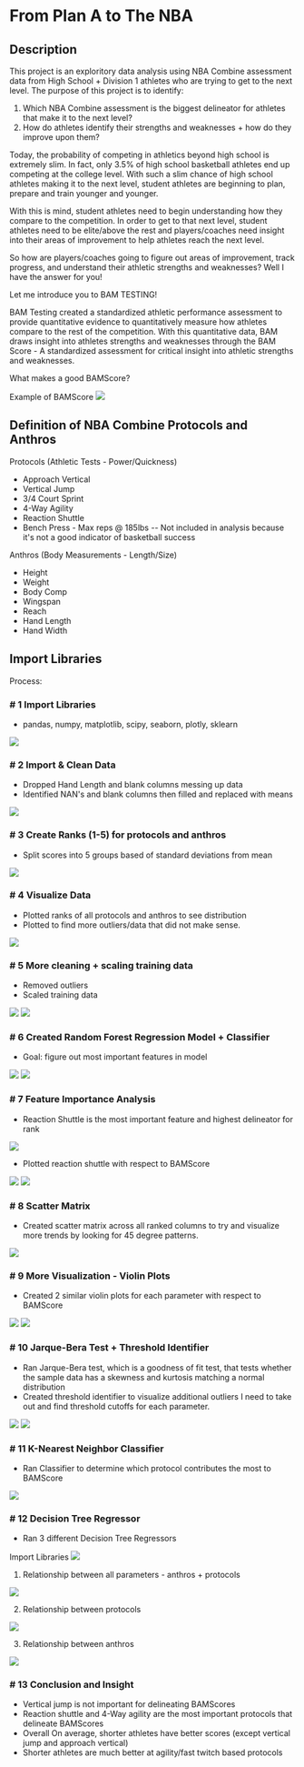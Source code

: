 # From Plan A to The NBA

## Description

This project is an exploritory data analysis using NBA Combine assessment data from High School + Division 1 athletes who are trying to get to the next level. The purpose of this project is to identify:

1) Which NBA Combine assessment is the biggest delineator for athletes that make it to the next level?
2) How do athletes identify their strengths and weaknesses + how do they improve upon them?


Today, the probability of competing in athletics beyond high school is extremely slim. In fact, only 3.5% of high school basketball athletes end up competing at the college level. With such a slim chance of high school athletes making it to the next level, student athletes are beginning to plan, prepare and train younger and younger.

With this is mind, student athletes need to begin understanding how they compare to the competition. In order to get to that next level, student athletes need to be elite/above the rest and players/coaches need insight into their areas of improvement to help athletes reach the next level.

So how are players/coaches going to figure out areas of improvement, track progress, and understand their athletic strengths and weaknesses? Well I have the answer for you! 

Let me introduce you to BAM TESTING!

BAM Testing created a standardized athletic performance assessment to provide quantitative evidence to quantitatively measure how athletes compare to the rest of the competition. With this quantitative data, BAM draws insight into athletes strengths and weaknesses through the BAM Score - A standardized assessment for critical insight into athletic strengths and weaknesses.

What makes a good BAMScore?

Example of BAMScore
<img src="images/Bamscore.png"/>


## Definition of NBA Combine Protocols and Anthros

Protocols (Athletic Tests - Power/Quickness)
- Approach Vertical
- Vertical Jump
- 3/4 Court Sprint
- 4-Way Agility
- Reaction Shuttle
- Bench Press - Max reps @ 185lbs
-- Not included in analysis because it's not a good indicator of basketball success

Anthros (Body Measurements - Length/Size)
- Height
- Weight
- Body Comp
- Wingspan
- Reach
- Hand Length
- Hand Width


## Import Libraries


Process:

### # 1 Import Libraries
- pandas, numpy, matplotlib, scipy, seaborn, plotly, sklearn
<img src="images/Libraries.png"/>

### # 2 Import & Clean Data
- Dropped Hand Length and blank columns messing up data
- Identified NAN's and blank columns then filled and replaced with means

<img src="images/clean_data.png"/>

### # 3 Create Ranks (1-5) for protocols and anthros
- Split scores into 5 groups based of standard deviations from mean

<img src="images/av_rank.png"/>

### # 4 Visualize Data
- Plotted ranks of all protocols and anthros to see distribution
- Plotted to find more outliers/data that did not make sense.

<img src="images/av_rank_plot.png"/>

### # 5 More cleaning + scaling training data
- Removed outliers
- Scaled training data

<img src="images/clean_4_way.png"/>
<img src="images/clean_4_way_1.png"/>

### # 6 Created Random Forest Regression Model + Classifier
- Goal: figure out most important features in model

<img src="images/split_data.png"/>
<img src="images/reg.png"/>

### # 7 Feature Importance Analysis
- Reaction Shuttle is the most important feature and highest delineator for rank

<img src="images/feature.png"/>

- Plotted reaction shuttle with respect to BAMScore

<img src="images/violin_plot_0.png"/>

<img src="images/lmplot_reaction_shuttle.png"/>


### # 8 Scatter Matrix
- Created scatter matrix across all ranked columns to try and visualize more trends by looking for 45 degree patterns.

<img src="images/scatter.png"/>

### # 9 More Visualization - Violin Plots
- Created 2 similar violin plots for each parameter with respect to BAMScore

<img src="images/violin_plot.png"/>
<img src="images/violin_plot_1.png"/>

### # 10 Jarque-Bera Test + Threshold Identifier
- Ran Jarque-Bera test, which is a goodness of fit test, that tests whether the sample data has a skewness and kurtosis matching a normal distribution
- Created threshold identifier to visualize additional outliers I need to take out and find threshold cutoffs for each parameter.

<img src="images/thresh.png"/>
<img src="images/thresh_1.png"/>

### # 11 K-Nearest Neighbor Classifier
- Ran Classifier to determine which protocol contributes the most to BAMScore

<img src="images/kn.png"/>

### # 12 Decision Tree Regressor
- Ran 3 different Decision Tree Regressors

Import Libraries
<img src="images/reg_lib.png"/>

1) Relationship between all parameters - anthros + protocols
<img src="images/reg_all.png"/>

2) Relationship between protocols
<img src="images/reg_protocols.png"/>

3) Relationship between anthros
<img src="images/reg_anthros.png"/>

### # 13 Conclusion and Insight
- Vertical jump is not important for delineating BAMScores
- Reaction shuttle and 4-Way agility are the most important protocols that delineate BAMScores
- Overall On average, shorter athletes have better scores (except vertical jump and approach vertical)
- Shorter athletes are much better at agility/fast twitch based protocols



